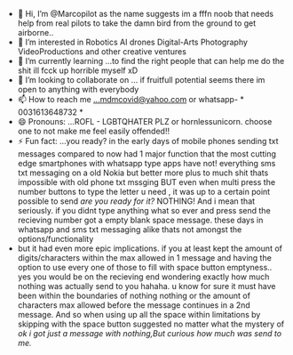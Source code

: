 - 👋 Hi, I’m @Marcopilot as the name suggests im a fffn noob that needs help from real pilots to take the damn bird from the ground to get airborne..
- 👀 I’m interested in Robotics AI drones Digital-Arts Photography VideoProductions and other creative ventures
- 🌱 I’m currently learning ...to find the right people that can help me do the shit ill fcck up horrible myself xD
- 💞️ I’m looking to collaborate on ... if fruitfull potential seems there im open to anything with everybody
- 📫 How to reach me ...mdmcovid@yahoo.com or whatsapp- * 0031613648732 *
- 😄 Pronouns: ...ROFL - LGBTQHATER PLZ or hornlessunicorn. choose one to not make me feel easily offended!! 
- ⚡ Fun fact: ...you ready? in the early days of mobile phones sending txt messages compared to now had 1 major function that the most cutting edge smartphones with whatsapp type apps have not! everything sms txt messaging on a old Nokia but better more plus to much shit thats impossible with old phone txt mssging BUT even when multi press the number buttons to type the letter u need , it was up to a certain point possible to send *are you ready for it?* NOTHING! And i mean that seriously. if you didnt type anything what so ever and press send the recieving number got a empty blank space message. these days in whatsapp and sms txt messaging alike thats not amongst the options/functionality
- but it had even more epic implications. if you at least kept the amount of digits/characters within the max allowed in 1 message and having the option to use every one of those to fill with space button emptyness.. yes you would be on the recieving end wondering exactly how much nothing was actually send to you hahaha. u know for sure it must have been within the boundaries of nothing nothing or the amount of characters max allowed before the message continues in a 2nd message. And so when using up all the space within limitations by skipping with the space button suggested no matter what the mystery of *ok i got just a message with nothing,But curious how much was send to me.*


<!---
Marcopilot/Marcopilot is a ✨ special ✨ repository because its `README.md` (this file) appears on your GitHub profile.
You can click the Preview link to take a look at your changes.
--->
